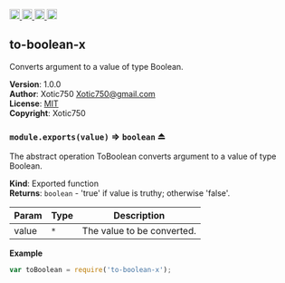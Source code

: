 <a href="https://travis-ci.org/Xotic750/to-boolean-x"
   title="Travis status">
<img
   src="https://travis-ci.org/Xotic750/to-boolean-x.svg?branch=master"
   alt="Travis status" height="18"/>
</a>
<a href="https://david-dm.org/Xotic750/to-boolean-x"
   title="Dependency status">
<img src="https://david-dm.org/Xotic750/to-boolean-x.svg"
   alt="Dependency status" height="18"/>
</a>
<a href="https://david-dm.org/Xotic750/to-boolean-x#info=devDependencies"
   title="devDependency status">
<img src="https://david-dm.org/Xotic750/to-boolean-x/dev-status.svg"
   alt="devDependency status" height="18"/>
</a>
<a href="https://badge.fury.io/js/to-boolean-x" title="npm version">
<img src="https://badge.fury.io/js/to-boolean-x.svg"
   alt="npm version" height="18"/>
</a>
<a name="module_to-boolean-x"></a>

## to-boolean-x
Converts argument to a value of type Boolean.

**Version**: 1.0.0  
**Author**: Xotic750 <Xotic750@gmail.com>  
**License**: [MIT](&lt;https://opensource.org/licenses/MIT&gt;)  
**Copyright**: Xotic750  
<a name="exp_module_to-boolean-x--module.exports"></a>

### `module.exports(value)` ⇒ <code>boolean</code> ⏏
The abstract operation ToBoolean converts argument to a value of type Boolean.

**Kind**: Exported function  
**Returns**: <code>boolean</code> - 'true' if value is truthy; otherwise 'false'.  

| Param | Type | Description |
| --- | --- | --- |
| value | <code>\*</code> | The value to be converted. |

**Example**  
```js
var toBoolean = require('to-boolean-x');
```
